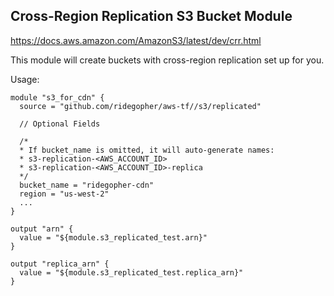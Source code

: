 ## Cross-Region Replication S3 Bucket Module

https://docs.aws.amazon.com/AmazonS3/latest/dev/crr.html


This module will create buckets with cross-region replication set up for you.

Usage:
```
module "s3_for_cdn" {
  source = "github.com/ridegopher/aws-tf//s3/replicated"

  // Optional Fields

  /*
  * If bucket_name is omitted, it will auto-generate names:
  * s3-replication-<AWS_ACCOUNT_ID>
  * s3-replication-<AWS_ACCOUNT_ID>-replica
  */
  bucket_name = "ridegopher-cdn"
  region = "us-west-2"
  ...
}

output "arn" {
  value = "${module.s3_replicated_test.arn}"
}

output "replica_arn" {
  value = "${module.s3_replicated_test.replica_arn}"
}

```